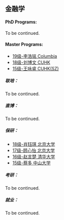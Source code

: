 ## 金融学

#### PhD Programs:

To be continued.

#### Master Programs:

- [19级-李浩铭 Columbia]([US]-19-lihaoming)
- [18级-刘博文 CUHK]([HK]-18-liubowen)
- [15级-王咏睿 CUHK(SZ)]([CN]-15-wangyongrui)

##### 联培：

To be continued.

##### 直博：

To be continued.

##### 保研：

- [18级-肖钰琪 北京大学]([CN]-18-xiaoyuqi)
- [17级-顾心怡 北京大学]([CN]-17-guxinyi)
- [16级-赵言楚 清华大学]([CN]-16-zhaoyanchu)
- [15级-蔡多 中山大学]([CN]-15-caiduo)

##### 考研：

To be continued.

##### 就业：

To be continued.
